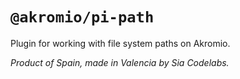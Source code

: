 # `@akromio/pi-path`

Plugin for working with file system paths on Akromio.

*Product of Spain, made in Valencia by Sia Codelabs.*